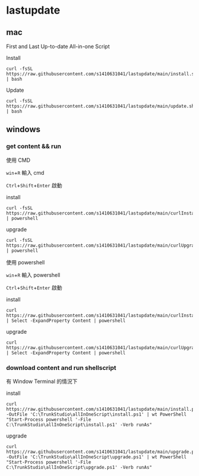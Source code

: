# lastupdate
## mac
First and Last Up-to-date All-in-one Script

Install

```
curl -fsSL https://raw.githubusercontent.com/s1410631041/lastupdate/main/install.sh | bash
```

Update


```
curl -fsSL https://raw.githubusercontent.com/s1410631041/lastupdate/main/update.sh | bash
```

## windows

### get content && run

使用 CMD

`win`+`R` 輸入 cmd

`Ctrl`+`Shift`+`Enter` 啟動

install
```
curl -fsSL https://raw.githubusercontent.com/s1410631041/lastupdate/main/curlInstall.ps1 | powershell
```

upgrade
```
curl -fsSL https://raw.githubusercontent.com/s1410631041/lastupdate/main/curlUpgrade.ps1 | powershell
```

使用 powershell

`win`+`R` 輸入 powershell

`Ctrl`+`Shift`+`Enter` 啟動

install
```
curl https://raw.githubusercontent.com/s1410631041/lastupdate/main/curlInstall.ps1 | Select -ExpandProperty Content | powershell
```

upgrade
```
curl https://raw.githubusercontent.com/s1410631041/lastupdate/main/curlUpgrade.ps1 | Select -ExpandProperty Content | powershell
```

### download content and run shellscript

有 Window Terminal 的情況下

install
```
curl https://raw.githubusercontent.com/s1410631041/lastupdate/main/install.ps1 -OutFile 'C:\TrunkStudio\allInOneScript\install.ps1' | wt PowerShell "Start-Process powershell '-File C:\TrunkStudio\allInOneScript\install.ps1' -Verb runAs"
```

upgrade
```
curl https://raw.githubusercontent.com/s1410631041/lastupdate/main/upgrade.ps1 -OutFile 'C:\TrunkStudio\allInOneScript\upgrade.ps1' | wt PowerShell "Start-Process powershell '-File C:\TrunkStudio\allInOneScript\upgrade.ps1' -Verb runAs"
```

